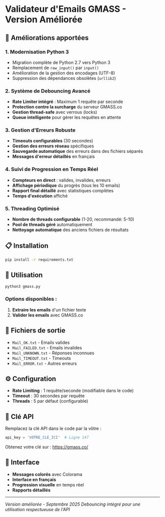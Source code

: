 # Validateur d'Emails GMASS - Version Améliorée

## 🚀 Améliorations apportées

### 1. **Modernisation Python 3**
- Migration complète de Python 2.7 vers Python 3
- Remplacement de `raw_input()` par `input()`
- Amélioration de la gestion des encodages (UTF-8)
- Suppression des dépendances obsolètes (`urllib2`)

### 2. **Système de Debouncing Avancé**
- **Rate Limiter intégré** : Maximum 1 requête par seconde
- **Protection contre la surcharge** du serveur GMASS.co
- **Gestion thread-safe** avec verrous (locks)
- **Queue intelligente** pour gérer les requêtes en attente

### 3. **Gestion d'Erreurs Robuste**
- **Timeouts configurables** (30 secondes)
- **Gestion des erreurs réseau** spécifiques
- **Sauvegarde automatique** des erreurs dans des fichiers séparés
- **Messages d'erreur détaillés** en français

### 4. **Suivi de Progression en Temps Réel**
- **Compteurs en direct** : valides, invalides, erreurs
- **Affichage périodique** du progrès (tous les 10 emails)
- **Rapport final détaillé** avec statistiques complètes
- **Temps d'exécution** affiché

### 5. **Threading Optimisé**
- **Nombre de threads configurable** (1-20, recommandé: 5-10)
- **Pool de threads géré** automatiquement
- **Nettoyage automatique** des anciens fichiers de résultats

## 📋 Installation

```bash
pip install -r requirements.txt
```

## 🎯 Utilisation

```bash
python3 gmass.py
```

### Options disponibles :
1. **Extraire les emails** d'un fichier texte
2. **Valider les emails** avec GMASS.co

## 📁 Fichiers de sortie

- `Mail_OK.txt` - Emails valides
- `Mail_FAILED.txt` - Emails invalides
- `Mail_UNKNOWN.txt` - Réponses inconnues
- `Mail_TIMEOUT.txt` - Timeouts
- `Mail_ERROR.txt` - Autres erreurs

## ⚙️ Configuration

- **Rate Limiting** : 1 requête/seconde (modifiable dans le code)
- **Timeout** : 30 secondes par requête
- **Threads** : 5 par défaut (configurable)

## 🔧 Clé API

Remplacez la clé API dans le code par la vôtre :
```python
api_key = 'VOTRE_CLÉ_ICI'  # Ligne 147
```

Obtenez votre clé sur : https://gmass.co/

## 🎨 Interface

- **Messages colorés** avec Colorama
- **Interface en français**
- **Progression visuelle** en temps réel
- **Rapports détaillés**

---

*Version améliorée - Septembre 2025*
*Debouncing intégré pour une utilisation respectueuse de l'API*